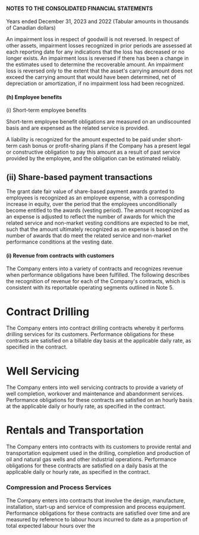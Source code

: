 #### NOTES TO THE CONSOLIDATED FINANCIAL STATEMENTS

Years ended December 31, 2023 and 2022 (Tabular amounts in thousands of Canadian dollars)

An impairment loss in respect of goodwill is not reversed. In respect of other assets, impairment losses recognized in prior periods are assessed at each reporting date for any indications that the loss has decreased or no longer exists. An impairment loss is reversed if there has been a change in the estimates used to determine the recoverable amount. An impairment loss is reversed only to the extent that the asset's carrying amount does not exceed the carrying amount that would have been determined, net of depreciation or amortization, if no impairment loss had been recognized.

#### (h) Employee benefits

(i) Short-term employee benefits

Short-term employee benefit obligations are measured on an undiscounted basis and are expensed as the related service is provided.

A liability is recognized for the amount expected to be paid under short-term cash bonus or profit-sharing plans if the Company has a present legal or constructive obligation to pay this amount as a result of past service provided by the employee, and the obligation can be estimated reliably.

## (ii) Share-based payment transactions

The grant date fair value of share-based payment awards granted to employees is recognized as an employee expense, with a corresponding increase in equity, over the period that the employees unconditionally become entitled to the awards (vesting period). The amount recognized as an expense is adjusted to reflect the number of awards for which the related service and non-market vesting conditions are expected to be met, such that the amount ultimately recognized as an expense is based on the number of awards that do meet the related service and non-market performance conditions at the vesting date.

#### (i) Revenue from contracts with customers

The Company enters into a variety of contracts and recognizes revenue when performance obligations have been fulfilled. The following describes the recognition of revenue for each of the Company's contracts, which is consistent with its reportable operating segments outlined in Note 5.

# Contract Drilling

The Company enters into contract drilling contracts whereby it performs drilling services for its customers. Performance obligations for these contracts are satisfied on a billable day basis at the applicable daily rate, as specified in the contract.

# Well Servicing

The Company enters into well servicing contracts to provide a variety of well completion, workover and maintenance and abandonment services. Performance obligations for these contracts are satisfied on an hourly basis at the applicable daily or hourly rate, as specified in the contract.

# Rentals and Transportation

The Company enters into contracts with its customers to provide rental and transportation equipment used in the drilling, completion and production of oil and natural gas wells and other industrial operations. Performance obligations for these contracts are satisfied on a daily basis at the applicable daily or hourly rate, as specified in the contract.

### Compression and Process Services

The Company enters into contracts that involve the design, manufacture, installation, start-up and service of compression and process equipment. Performance obligations for these contracts are satisfied over time and are measured by reference to labour hours incurred to date as a proportion of total expected labour hours over the